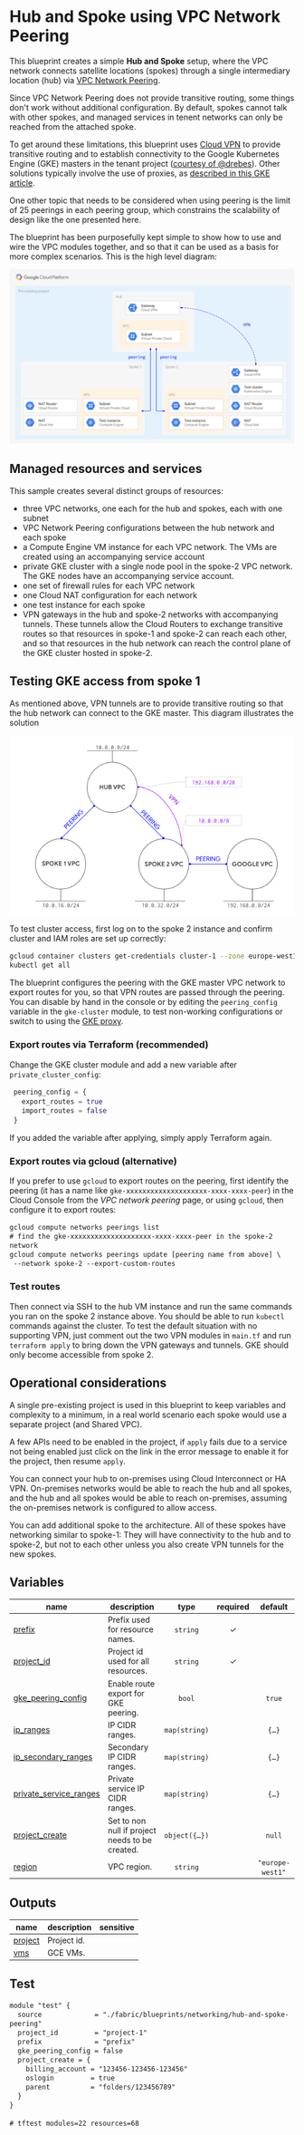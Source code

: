 # Hub and Spoke using VPC Network Peering

This blueprint creates a simple **Hub and Spoke** setup, where the VPC network connects satellite locations (spokes) through a single intermediary location (hub) via [VPC Network Peering](https://cloud.google.com/vpc/docs/vpc-peering).

Since VPC Network Peering does not provide transitive routing, some things
don't work without additional configuration. By default, spokes cannot
talk with other spokes, and managed services in tenent networks can only be
reached from the attached spoke.

To get around these limitations, this blueprint uses [Cloud
VPN](https://cloud.google.com/network-connectivity/docs/vpn/concepts/overview)
to provide transitive routing and to establish connectivity to the Google Kubernetes Engine (GKE)
masters in the tenant project ([courtesy of @drebes](https://github.com/drebes/tf-samples/blob/master/gke-master-from-hub/main.tf#L10)). Other solutions typically involve the use of proxies, as [described in this GKE article](https://cloud.google.com/solutions/creating-kubernetes-engine-private-clusters-with-net-proxies).

One other topic that needs to be considered when using peering is the limit of 25 peerings in each peering group, which constrains the scalability of design like the one presented here.

The blueprint has been purposefully kept simple to show how to use and wire the VPC modules together, and so that it can be used as a basis for more complex scenarios. This is the high level diagram:

![High-level diagram](diagram.png "High-level diagram")

## Managed resources and services

This sample creates several distinct groups of resources:

- three VPC networks, one each for the hub and spokes, each with one subnet
- VPC Network Peering configurations between the hub network and each spoke
- a Compute Engine VM instance for each VPC network. The VMs are created
 using an accompanying service account
- private GKE cluster with a single node pool in the spoke-2 VPC network. The GKE nodes have an accompanying service account.
- one set of firewall rules for each VPC network
- one Cloud NAT configuration for each network
- one test instance for each spoke
- VPN gateways in the hub and spoke-2 networks with accompanying tunnels. These tunnels allow the Cloud Routers to exchange transitive routes so that resources in spoke-1 and spoke-2 can reach each other, and so that resources in the hub network can reach the control plane of the GKE cluster hosted in spoke-2.

## Testing GKE access from spoke 1

As mentioned above, VPN tunnels are to provide transitive routing so that
the hub network can connect to the GKE master. This diagram illustrates the solution

![Network-level diagram](diagram-network.png "Network-level diagram")

To test cluster access, first log on to the spoke 2 instance and confirm cluster and IAM roles are set up correctly:

```bash
gcloud container clusters get-credentials cluster-1 --zone europe-west1-b
kubectl get all
```

The blueprint configures the peering with the GKE master VPC network to export routes for you, so that VPN routes are passed through the peering. You can disable by hand in the console or by editing the `peering_config` variable in the `gke-cluster` module, to test non-working configurations or switch to using the [GKE proxy](https://cloud.google.com/solutions/creating-kubernetes-engine-private-clusters-with-net-proxies).

### Export routes via Terraform (recommended)

Change the GKE cluster module and add a new variable after `private_cluster_config`:

```tfvars
 peering_config = {
   export_routes = true
   import_routes = false
 }
```

If you added the variable after applying, simply apply Terraform again.

### Export routes via gcloud (alternative)

If you prefer to use `gcloud` to export routes on the peering, first identify the peering (it has a name like `gke-xxxxxxxxxxxxxxxxxxxx-xxxx-xxxx-peer`) in the Cloud Console from the *VPC network peering* page, or using `gcloud`, then configure it to export routes:

```
gcloud compute networks peerings list
# find the gke-xxxxxxxxxxxxxxxxxxxx-xxxx-xxxx-peer in the spoke-2 network
gcloud compute networks peerings update [peering name from above] \
 --network spoke-2 --export-custom-routes
```

### Test routes

Then connect via SSH to the hub VM instance and run the same commands you ran on the spoke 2 instance above. You should be able to run `kubectl` commands against the cluster. To test the default situation with no supporting VPN, just comment out the two VPN modules in `main.tf` and run `terraform apply` to bring down the VPN gateways and tunnels. GKE should only become accessible from spoke 2.

## Operational considerations

A single pre-existing project is used in this blueprint to keep variables and complexity to a minimum, in a real world scenario each spoke would use a separate project (and Shared VPC).

A few APIs need to be enabled in the project, if `apply` fails due to a service not being enabled just click on the link in the error message to enable it for the project, then resume `apply`.

You can connect your hub to on-premises using Cloud Interconnect or HA VPN. On-premises networks would be able to reach the hub and all spokes, and the hub and all spokes would be able to reach on-premises, assuming the on-premises network is configured to allow access.

You can add additional spoke to the architecture. All of these spokes have networking similar to spoke-1: They will have connectivity to the hub and to spoke-2, but not to each other unless you also create VPN tunnels for the new spokes.
<!-- BEGIN TFDOC -->
## Variables

| name | description | type | required | default |
|---|---|:---:|:---:|:---:|
| [prefix](variables.tf#L41) | Prefix used for resource names. | <code>string</code> | ✓ |  |
| [project_id](variables.tf#L76) | Project id used for all resources. | <code>string</code> | ✓ |  |
| [gke_peering_config](variables.tf#L15) | Enable route export for GKE peering. | <code>bool</code> |  | <code>true</code> |
| [ip_ranges](variables.tf#L22) | IP CIDR ranges. | <code>map&#40;string&#41;</code> |  | <code title="&#123;&#10;  hub     &#61; &#34;10.0.0.0&#47;24&#34;&#10;  spoke-1 &#61; &#34;10.0.16.0&#47;24&#34;&#10;  spoke-2 &#61; &#34;10.0.32.0&#47;24&#34;&#10;&#125;">&#123;&#8230;&#125;</code> |
| [ip_secondary_ranges](variables.tf#L32) | Secondary IP CIDR ranges. | <code>map&#40;string&#41;</code> |  | <code title="&#123;&#10;  spoke-2-pods     &#61; &#34;10.128.0.0&#47;18&#34;&#10;  spoke-2-services &#61; &#34;172.16.0.0&#47;24&#34;&#10;&#125;">&#123;&#8230;&#125;</code> |
| [private_service_ranges](variables.tf#L50) | Private service IP CIDR ranges. | <code>map&#40;string&#41;</code> |  | <code title="&#123;&#10;  spoke-2-cluster-1 &#61; &#34;192.168.0.0&#47;28&#34;&#10;&#125;">&#123;&#8230;&#125;</code> |
| [project_create](variables.tf#L58) | Set to non null if project needs to be created. | <code title="object&#40;&#123;&#10;  billing_account &#61; string&#10;  oslogin         &#61; bool&#10;  parent          &#61; string&#10;&#125;&#41;">object&#40;&#123;&#8230;&#125;&#41;</code> |  | <code>null</code> |
| [region](variables.tf#L81) | VPC region. | <code>string</code> |  | <code>&#34;europe-west1&#34;</code> |

## Outputs

| name | description | sensitive |
|---|---|:---:|
| [project](outputs.tf#L15) | Project id. |  |
| [vms](outputs.tf#L20) | GCE VMs. |  |
<!-- END TFDOC -->
## Test

```hcl
module "test" {
  source             = "./fabric/blueprints/networking/hub-and-spoke-peering"
  project_id         = "project-1"
  prefix             = "prefix"
  gke_peering_config = false
  project_create = {
    billing_account = "123456-123456-123456"
    oslogin         = true
    parent          = "folders/123456789"
  }
}

# tftest modules=22 resources=68
```
